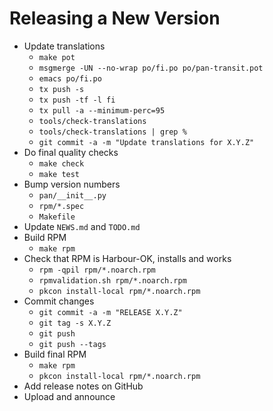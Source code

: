 Releasing a New Version
=======================

* Update translations
    - `make pot`
    - `msgmerge -UN --no-wrap po/fi.po po/pan-transit.pot`
    - `emacs po/fi.po`
    - `tx push -s`
    - `tx push -tf -l fi`
    - `tx pull -a --minimum-perc=95`
    - `tools/check-translations`
    - `tools/check-translations | grep %`
    - `git commit -a -m "Update translations for X.Y.Z"`
* Do final quality checks
    - `make check`
    - `make test`
* Bump version numbers
    - `pan/__init__.py`
    - `rpm/*.spec`
    - `Makefile`
* Update `NEWS.md` and `TODO.md`
* Build RPM
    - `make rpm`
* Check that RPM is Harbour-OK, installs and works
    - `rpm -qpil rpm/*.noarch.rpm`
    - `rpmvalidation.sh rpm/*.noarch.rpm`
    - `pkcon install-local rpm/*.noarch.rpm`
* Commit changes
    - `git commit -a -m "RELEASE X.Y.Z"`
    - `git tag -s X.Y.Z`
    - `git push`
    - `git push --tags`
* Build final RPM
    - `make rpm`
    - `pkcon install-local rpm/*.noarch.rpm`
* Add release notes on GitHub
* Upload and announce
